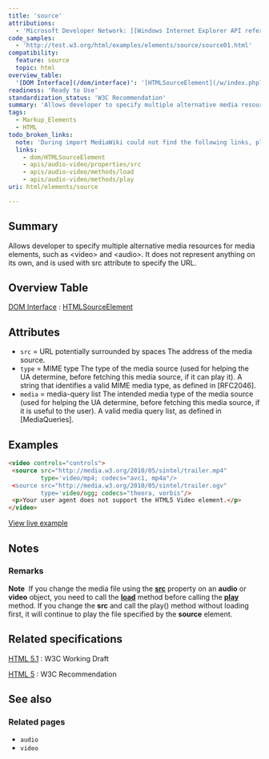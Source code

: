 ```yaml
---
title: 'source'
attributions:
  - 'Microsoft Developer Network: [[Windows Internet Explorer API reference](http://msdn.microsoft.com/en-us/library/ie/hh828809%28v=vs.85%29.aspx) Article]'
code_samples:
  - 'http://test.w3.org/html/examples/elements/source/source01.html'
compatibility:
  feature: source
  topic: html
overview_table:
  '[DOM Interface](/dom/interface)': '[HTMLSourceElement](/w/index.php?title=dom/HTMLSourceElement&action=edit&redlink=1)'
readiness: 'Ready to Use'
standardization_status: 'W3C Recommendation'
summary: 'Allows developer to specify multiple alternative media resources for media elements, such as &lt;video&gt; and &lt;audio&gt;. It does not represent anything on its own, and is used with src attribute to specify the URL.'
tags:
  - Markup_Elements
  - HTML
todo_broken_links:
  note: 'During import MediaWiki could not find the following links, please fix and adjust this list.'
  links:
    - dom/HTMLSourceElement
    - apis/audio-video/properties/src
    - apis/audio-video/methods/load
    - apis/audio-video/methods/play
uri: html/elements/source

---
```

## Summary

Allows developer to specify multiple alternative media resources for media elements, such as &lt;video&gt; and &lt;audio&gt;. It does not represent anything on its own, and is used with src attribute to specify the URL.

## Overview Table

[DOM Interface](/dom/interface)
:   [HTMLSourceElement](/w/index.php?title=dom/HTMLSourceElement&action=edit&redlink=1)

## Attributes

-   `src` = URL potentially surrounded by spaces
    The address of the media source.
-   `type` = MIME type
    The type of the media source (used for helping the UA determine, before fetching this media source, if it can play it).
    A string that identifies a valid MIME media type, as defined in [RFC2046].
-   `media` = media-query list
    The intended media type of the media source (used for helping the UA determine, before fetching this media source, if it is useful to the user).
    A valid media query list, as defined in [MediaQueries].

## Examples

``` html
<video controls="controls">
 <source src="http://media.w3.org/2010/05/sintel/trailer.mp4"
         type='video/mp4; codecs="avc1, mp4a"/>
 <source src="http://media.w3.org/2010/05/sintel/trailer.ogv"
         type='video/ogg; codecs="theora, vorbis"/>
 <p>Your user agent does not support the HTML5 Video element.</p>
</video>
```

[View live example](http://test.w3.org/html/examples/elements/source/source01.html)

## Notes

### Remarks

**Note**  If you change the media file using the [**src**](/w/index.php?title=apis/audio-video/properties/src&action=edit&redlink=1) property on an **audio** or **video** object, you need to call the [**load**](/w/index.php?title=apis/audio-video/methods/load&action=edit&redlink=1) method before calling the [**play**](/w/index.php?title=apis/audio-video/methods/play&action=edit&redlink=1) method. If you change the **src** and call the play() method without loading first, it will continue to play the file specified by the **source** element.

## Related specifications

[HTML 5.1](http://www.w3.org/TR/html51/embedded-content.html#the-source-element)
:   W3C Working Draft

[HTML 5](http://www.w3.org/TR/html5/embedded-content-0.html#the-source-element)
:   W3C Recommendation

## See also

### Related pages

-   `audio`
-   `video`
